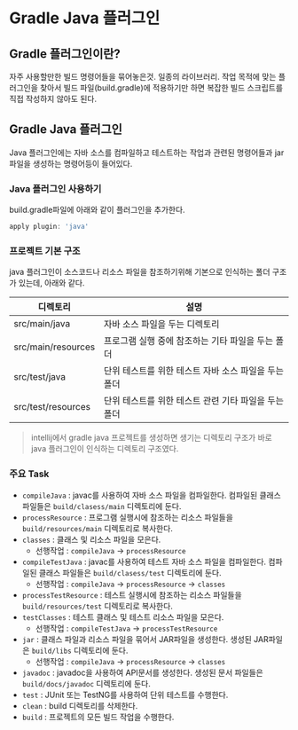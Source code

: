 # Gradle Java 플러그인

## Gradle 플러그인이란?
자주 사용할만한 빌드 명령어들을 묶어놓은것. 일종의 라이브러리. 작업 목적에 맞는 플러그인을 찾아서 빌드 파일(build.gradle)에 적용하기만 하면 복잡한 빌드 스크립트를 직접 작성하지 않아도 된다.

## Gradle Java 플러그인
Java 플러그인에는 자바 소스를 컴파일하고 테스트하는 작업과 관련된 명령어들과 jar파일을 생성하는 명령어등이 들어있다.

### Java 플러그인 사용하기
build.gradle파일에 아래와 같이 플러그인을 추가한다.
```groovy
apply plugin: 'java'
```

### 프로젝트 기본 구조
java 플러그인이 소스코드나 리소스 파일을 참조하기위해 기본으로 인식하는 폴더 구조가 있는데, 아래와 같다.

디렉토리 | 설명
-------- | -----
src/main/java | 자바 소스 파일을 두는 디렉토리
src/main/resources | 프로그램 실행 중에 참조하는 기타 파일을 두는 폴더
src/test/java | 단위 테스트를 위한 테스트 자바 소스 파일을 두는 폴더
src/test/resources | 단위 테스트를 위한 테스트 관련 기타 파일을 두는 폴더

>intellij에서 gradle java 프로젝트를 생성하면 생기는 디렉토리 구조가 바로 java 플러그인이 인식하는 디렉토리 구조였다.


### 주요 Task
- `compileJava` : javac를 사용하여 자바 소스 파일을 컴파일한다. 컴파일된 클래스 파일들은 `build/clasess/main` 디렉토리에 둔다.
- `processResource` : 프로그램 실행시에 참조하는 리소스 파일들을 `build/resources/main` 디렉토리로 복사한다.
- `classes` : 클래스 및 리소스 파일을 모은다. 
    - 선행작업 : `compileJava` -> `processResource`
- `compileTestJava` : javac를 사용하여 테스트 자바 소스 파일을 컴파일한다. 컴파일된 클래스 파일들은 `build/clasess/test` 디렉토리에 둔다.
    - 선행작업 : `compileJava` -> `processResource` -> `classes`
- `processTestResource` : 테스트 실행시에 참조하는 리소스 파일들을 `build/resources/test` 디렉토리로 복사한다.
- `testClasses` : 테스트 클래스 및 테스트 리소스 파일을 모은다. 
    - 선행작업 : `compileTestJava` -> `processTestResource`
- `jar` : 클래스 파일과 리소스 파일을 묶어서 JAR파일을 생성한다. 생성된 JAR파일은 `build/libs` 디렉토리에 둔다.
    - 선행작업 : `compileJava` -> `processResource` -> `classes`
- `javadoc` : javadoc을 사용하여 API문서를 생성한다. 생성된 문서 파일들은 `build/docs/javadoc` 디렉토리에 둔다.
- `test` : JUnit 또는 TestNG를 사용하여 단위 테스트를 수행한다.
- `clean` : build 디렉토리를 삭제한다.
- `build` : 프로젝트의 모든 빌드 작업을 수행한다.